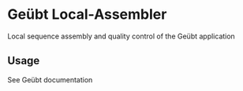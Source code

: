 
# Geübt Local-Assembler

Local sequence assembly and quality control of the Geübt application

## Usage

See Geübt documentation
